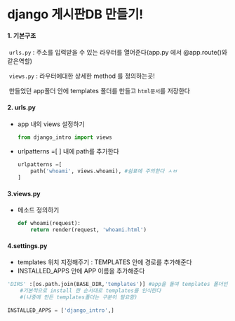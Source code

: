 # django 게시판DB 만들기!

#### 1. 기본구조

​	`urls.py` : 주소를 입력받을 수 있는 라우터를 열어준다(app.py 에서 @app.route()와 같은역할)

​	`views.py` : 라우터에대한 상세한 method 를 정의하는곳!

​	만들었던 app폴더 안에 templates 폴더를 만들고 `html문서`를 저장한다

#### 2. urls.py 

- app 내의 views 설정하기

  ```python
  from django_intro import views
  ```

- urlpatterns =[ ] 내에 path를 추가한다

  ```python
  urlpatterns =[
      path('whoami', views.whoami), #쉼표에 주의한다 ㅅㅂ
  ]
  ```

#### 3.views.py

- 메소드 정의하기

  ```python
  def whoami(request):
      return render(request, 'whoami.html')
  ```

#### 4.settings.py

- templates 위치 지정해주기 : TEMPLATES 안에 경로를 추가해준다
- INSTALLED_APPS 안에 APP 이름을 추가해준다

```python
'DIRS' :[os.path.join(BASE_DIR,'templates')] #app을 돌며 templates 폴더인식
    #기본적으로 install 한 순서대로 templates를 인식한다
    #(나중에 만든 templates폴더는 구분이 필요함)
    
INSTALLED_APPS = ['django_intro',]
```

